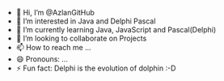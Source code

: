 - 👋 Hi, I’m @AzlanGitHub
- 👀 I’m interested in Java and Delphi Pascal
- 🌱 I’m currently learning Java, JavaScript and Pascal(Delphi)
- 💞️ I’m looking to collaborate on Projects 
- 📫 How to reach me ...
- 😄 Pronouns: ...
- ⚡ Fun fact: Delphi is the evolution of dolphin :-D

<!---
AzlanGitHub/AzlanGitHub is a ✨ special ✨ repository because its `README.md` (this file) appears on your GitHub profile.
You can click the Preview link to take a look at your changes.
--->

